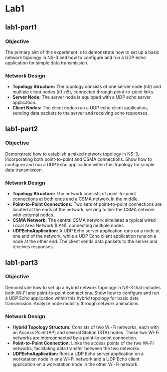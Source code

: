 # Lab1
## lab1-part1

### Objective
The primary aim of this experiment is to demonstrate how to set up a basic network topology in NS-3 and how to configure and run a UDP echo application for simple data transmission.

### Network Design
- **Topology Structure:** The topology consists of one server node (n0) and multiple client nodes (n1-n5), connected through point-to-point links.
- **Server Node:** The server node is equipped with a UDP echo server application.
- **Client Nodes:** The client nodes run a UDP echo client application, sending data packets to the server and receiving echo responses.

## lab1-part2

### Objective
Demonstrate how to establish a mixed network topology in NS-3, incorporating both point-to-point and CSMA connections.
Show how to configure and run a UDP Echo application within this topology for simple data transmission.

### Network Design
- **Topology Structure:** The network consists of point-to-point connections at both ends and a CSMA network in the middle.
- **Point-to-Point Connections:** Two sets of point-to-point connections are located at the ends of the network, serving to link the CSMA network with external nodes.
- **CSMA Network:** The central CSMA network simulates a typical wired Local Area Network (LAN), connecting multiple nodes.
- **UDPEchoApplication:** A UDP Echo server application runs on a node at one end of the network, while a UDP Echo client application runs on a node at the other end. The client sends data packets to the server and receives responses.

## lab1-part3

### Objective
Demonstrate how to set up a hybrid network topology in NS-3 that includes both Wi-Fi and point-to-point connections.
Show how to configure and run a UDP Echo application within this hybrid topology for basic data transmission.
Analyze node mobility through network animations.

### Network Design
- **Hybrid Topology Structure:** Consists of two Wi-Fi networks, each with an Access Point (AP) and several Station (STA) nodes. These two Wi-Fi networks are interconnected by a point-to-point connection.
- **Point-to-Point Connection:** Links the access points of the two Wi-Fi networks, facilitating data transfer between the two networks.
- **UDPEchoApplication:** Runs a UDP Echo server application on a workstation node in one Wi-Fi network and a UDP Echo client application on a workstation node in the other Wi-Fi network.
